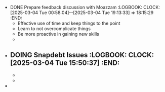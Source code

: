 - DONE Prepare feedback discussion with Moazzam
  :LOGBOOK:
  CLOCK: [2025-03-04 Tue 00:58:04]--[2025-03-04 Tue 19:13:33] =>  18:15:29
  :END:
	- Effective use of time and keep things to the point
	- Learn to not overcomplicate things
	- Be more proactive in gaining new skills
	-
- DOING Snapdebt Issues
  :LOGBOOK:
  CLOCK: [2025-03-04 Tue 15:50:37]
  :END:
	-
	-
	-
-
